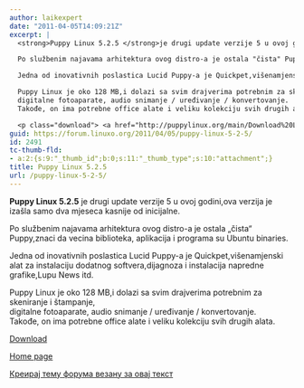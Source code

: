 ```yaml
---
author: laikexpert
date: "2011-04-05T14:09:21Z"
excerpt: |
  <strong>Puppy Linux 5.2.5 </strong>je drugi update verzije 5 u ovoj godini,ova verzija je izašla samo dva mjeseca kasnije od inicijalne.

  Po službenim najavama arhitektura ovog distro-a je ostala "čista" Puppy,znaci da vecina biblioteka, aplikacija i programa su Ubuntu binaries.

  Jedna od inovativnih poslastica Lucid Puppy-a je Quickpet,višenamjenski alat za instalaciju dodatnog softvera,dijagnoza i instalacija napredne grafike,Lupu News itd.

  Puppy Linux je oko 128 MB,i dolazi sa svim drajverima potrebnim za skeniranje i štampanje,
  digitalne fotoaparate, audio snimanje / uređivanje / konvertovanje.
  Takođe, on ima potrebne office alate i veliku kolekciju svih drugih alata.

  <p class="download"> <a href="http://puppylinux.org/main/Download%20Latest%20Release.htm">Download</a></p>
guid: https://forum.linuxo.org/2011/04/05/puppy-linux-5-2-5/
id: 2491
tc-thumb-fld:
- a:2:{s:9:"_thumb_id";b:0;s:11:"_thumb_type";s:10:"attachment";}
title: Puppy Linux 5.2.5
url: /puppy-linux-5-2-5/
---
```

**Puppy Linux 5.2.5** je drugi update verzije 5 u ovoj godini,ova verzija je izašla samo dva mjeseca kasnije od inicijalne.

Po službenim najavama arhitektura ovog distro-a je ostala &#8222;čista&#8220; Puppy,znaci da vecina biblioteka, aplikacija i programa su Ubuntu binaries.

Jedna od inovativnih poslastica Lucid Puppy-a je Quickpet,višenamjenski alat za instalaciju dodatnog softvera,dijagnoza i instalacija napredne grafike,Lupu News itd.

Puppy Linux je oko 128 MB,i dolazi sa svim drajverima potrebnim za skeniranje i štampanje,  
digitalne fotoaparate, audio snimanje / uređivanje / konvertovanje.  
Takođe, on ima potrebne office alate i veliku kolekciju svih drugih alata.

<p class="download">
  <a href="http://puppylinux.org/main/Download%20Latest%20Release.htm">Download</a>
</p>

<p class="info">
  <a href="http://puppylinux.org/main/Overview%20and%20Getting%20Started.htm">Home page</a>
</p>

[Креирај тему форума везану за овај текст](https://linuxo.org/nova-tema-na-forumu/?se_pid=2491)